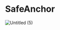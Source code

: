 # SafeAnchor

![Untitled (5)](https://user-images.githubusercontent.com/82763714/170498892-40b90313-5503-4f91-99bd-759cae9dbf36.png)

